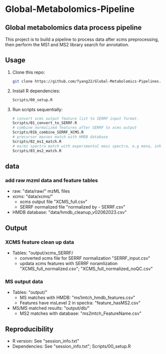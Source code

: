 # Global-Metabolomics-Pipeline
## Global metabolomics data process pipeline
This project is to build a pipeline to process data after xcms preprocessing, then perform the MS1 and MS2 library search for annotation.

## Usage
1. Clone this repo:
   ```bash
   git clone https://github.com/fyang22/Global-Metabolomics-Pipelines.git
   ```
2. Install R dependencies:
   ```bash
   Scripts/00_setup.R
   ```
3. Run scripts sequentially:
   ```bash
   # convert xcms output feature list to SERRF input format.
   Scripts/01_convert_to_SERRF.R
   # combine normalized features after SERRF to xcms output
   Scripts/01b_combine_SERRF_XCMS.R
   # precursor masses match with HMDB database
   Scripts/02_ms1_match.R
   # ms/ms spectra match with experimental mass spectra, e.g mona, inhouse library
   Scripts/03_ms2_match.R 
   ```

## data
### add raw mzml data and feature tables
- raw: "data/raw/" mzML files
- xcms: "data/xcms/" 
  - xcms output file "XCMS_full.csv"  
  - SERRF normalized file "normalized by - SERRF.csv"
- HMDB database: "data/hmdb_cleanup_v02062023.csv"

## Output

### XCMS feature clean up data
- Tables: "output/xcms_SERRF/
  - converted xcms file for SERRF normalization "SERRF_input.csv"
  - updata xcms features with SERRF noramlization "XCMS_full_normalized.csv"; "XCMS_full_normalized_noQC.csv"
### MS output data
- Tables: "output/"
  - MS matches with HMDB: "ms1mtch_hmdb_features.csv"
  - Features have msLevel 2 in spectra: "feature_hasMS2.csv"
- MS/MS matched results: "output/db/"
  - MS2 matches with database: "ms2mtch_FeatureName.csv"

## Reproducibility
- R version: See "session_info.txt"
- Dependencies: See "session_info.txt"; Scripts/00_setup.R
  